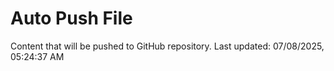 # Auto Push File

Content that will be pushed to GitHub repository.
Last updated: 07/08/2025, 05:24:37 AM